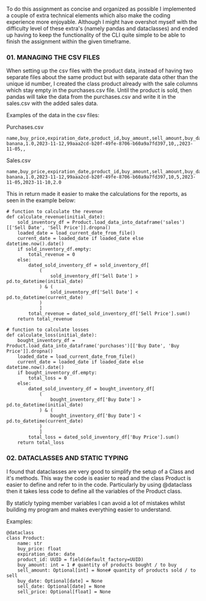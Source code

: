 To do this assignment as concise and organized as possible I implemented a couple of extra technical elements which also make the coding experience more enjoyable. Although I might have overshot myself with the difficulty level of these extra's (namely pandas and dataclasses) and ended up having to keep the functionality of the CLI quite simple to be able to finish the assignment within the given timeframe.

### 01. MANAGING THE CSV FILES

When setting up the csv files with the product data, instead of having two separate files about the same product but with separate data other than the unique id number, I created the class product already with the sale columns which stay empty in the purchases.csv file. Until the product is sold, then pandas will take the data from the purchases.csv and write it in the sales.csv with the added sales data. 

Examples of the data in the csv files:

Purchases.csv 
```
name,buy_price,expiration_date,product_id,buy_amount,sell_amount,buy_date,sell_date,sell_price
banana,1.0,2023-11-12,99aaa2cd-b20f-49fe-8706-b60a9a7fd397,10,,2023-11-05,,
```

Sales.csv

```
name,buy_price,expiration_date,product_id,buy_amount,sell_amount,buy_date,sell_date,sell_price
banana,1.0,2023-11-12,99aaa2cd-b20f-49fe-8706-b60a9a7fd397,10,5,2023-11-05,2023-11-10,2.0
```
This in return made it easier to make the calculations for the reports, as seen in the example below:

```
# function to calculate the revenue
def calculate_revenue(initial_date):
    sold_inventory_df = Product.load_data_into_dataframe('sales')[['Sell Date', 'Sell Price']].dropna()
    loaded_date = load_current_date_from_file()
    current_date = loaded_date if loaded_date else datetime.now().date()
    if sold_inventory_df.empty:
        total_revenue = 0
    else:
        dated_sold_inventory_df = sold_inventory_df[
            (
                sold_inventory_df['Sell Date'] > pd.to_datetime(initial_date)
            ) & (
                sold_inventory_df['Sell Date'] < pd.to_datetime(current_date)
            )
            ]
        total_revenue = dated_sold_inventory_df['Sell Price'].sum()
    return total_revenue

# function to calculate losses
def calculate_loss(initial_date):
    bought_inventory_df = Product.load_data_into_dataframe('purchases')[['Buy Date', 'Buy Price']].dropna()
    loaded_date = load_current_date_from_file()
    current_date = loaded_date if loaded_date else datetime.now().date()
    if bought_inventory_df.empty:
        total_loss = 0
    else:
        dated_sold_inventory_df = bought_inventory_df[
            (
                bought_inventory_df['Buy Date'] > pd.to_datetime(initial_date)
            ) & (
                bought_inventory_df['Buy Date'] < pd.to_datetime(current_date)
            )
            ]
        total_loss = dated_sold_inventory_df['Buy Price'].sum()
    return total_loss

```

### 02. DATACLASSES AND STATIC TYPING

I found that dataclasses are very good to simplify the setup of a Class and it's methods. This way the code is easier to read and the class Product is easier to define and refer to in the code. Particularly by using @dataclass then it takes less code to define all the variables of the Product class. 

By staticly typing member variables I can avoid a lot of mistakes whilst building my program and makes everything easier to understand.

Examples:

```
@dataclass
class Product:
    name: str
    buy_price: float
    expiration_date: date
    product_id: UUID = field(default_factory=UUID)    
    buy_amount: int = 1 # quantity of products bought / to buy
    sell_amount: Optional[int] = None# quantity of products sold / to sell
    buy_date: Optional[date] = None    
    sell_date: Optional[date] = None
    sell_price: Optional[float] = None

```